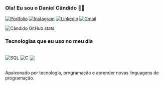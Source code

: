 ### Ola! Eu sou o Daniel Cândido 🖐🏻

[![Portfolio](https://img.shields.io/badge/website-000000?style=for-the-badge&logo=About.me&logoColor=white)](https://daniel-candido.netlify.app/)
[![Instagram](https://img.shields.io/badge/Instagram-E4405F?style=for-the-badge&logo=instagram&logoColor=white)](https://www.instagram.com/odaniel.candido/)
[![Linkedin](https://img.shields.io/badge/LinkedIn-0077B5?style=for-the-badge&logo=linkedin&logoColor=white)]()
[![Gmail](https://img.shields.io/badge/Gmail-D14836?style=for-the-badge&logo=gmail&logoColor=white)](mailto:dev.candidosilva@gmail.com?subject=&body=)

![Cândido GitHub stats](https://github-readme-stats.vercel.app/api?username=devcardososilva&show_icons=true&theme=radical)

### Tecnologias que eu uso no meu dia 
<div style="display: inline_block"><br/>
  <img align="center" alt="SQL" src="https://img.shields.io/badge/MySQL-00000F?style=for-the-badge&logo=mysql&logoColor=white" />
  <img align="center" alt="C" src="https://img.shields.io/badge/C-00599C?style=for-the-badge&logo=c&logoColor=white" />
  <img align="center" alt+="Python" src="https://img.shields.io/badge/Python-14354C?style=for-the-badge&logo=python&logoColor=white" />
</div><br/>

Apaixonado por tecnologia, programação e aprender novas linguagens de programação.
